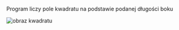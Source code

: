Program liczy pole kwadratu na podstawie podanej długości boku

![obraz kwadratu](https://szaloneliczby.pl/rys/matematyka-122.png)
